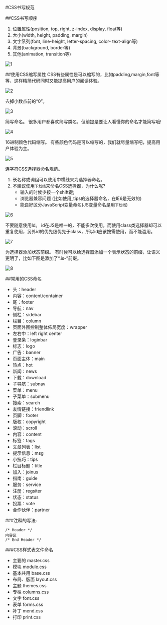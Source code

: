 #CSS书写规范

##CSS书写顺序

1. 位置属性(position, top, right, z-index, display, float等)
2. 大小(width, height, padding, margin)
3. 文字系列(font, line-height, letter-spacing, color- text-align等)
4. 背景(background, border等)
5. 其他(animation, transition等)

![1](1.jpg)

##使用CSS缩写属性
CSS有些属性是可以缩写的，比如padding,margin,font等等，这样精简代码同时又能提高用户的阅读体验。

![2](2.jpg)

去掉小数点前的“0”。

![3](3.jpg)

简写命名。
很多用户都喜欢简写类名，但前提是要让人看懂你的命名才能简写哦!

![4](4.jpg)

16进制颜色代码缩写。
有些颜色代码是可以缩写的，我们就尽量缩写吧，提高用户体验为主。

![5](5.jpg)

连字符CSS选择器命名规范。
1. 长名称或词组可以使用中横线来为选择器命名。
2. 不建议使用`下划线`来命名CSS选择器，为什么呢?
	- 输入的时候少按一个shift键;
	- 浏览器兼容问题 (比如使用_tips的选择器命名，在IE6是无效的)
	- 能良好区分JavaScript变量命名(JS变量命名是用`下划线`)

![6](6.jpg)

不要随意使用Id。
id在JS是唯一的，不能多次使用，而使用class类选择器却可以重复使用，另外id的优先级优先于class，所以id应该按需使用，而不能滥用。　

![7](7.jpg)

为选择器添加状态前缀。
有时候可以给选择器添加一个表示状态的前缀，让语义更明了，比如下图是添加了“.is-”前缀。

![8](8.jpg)

##常用的CSS命名

- 头：header
- 内容：content/container
- 尾：footer
- 导航：nav
- 侧栏：sidebar
- 栏目：column
- 页面外围控制整体佈局宽度：wrapper
- 左右中：left right center
- 登录条：loginbar
- 标志：logo
- 广告：banner
- 页面主体：main
- 热点：hot
- 新闻：news
- 下载：download
- 子导航：subnav
- 菜单：menu
- 子菜单：submenu
- 搜索：search
- 友情链接：friendlink
- 页脚：footer
- 版权：copyright
- 滚动：scroll
- 内容：content
- 标签：tags
- 文章列表：list
- 提示信息：msg
- 小技巧：tips
- 栏目标题：title
- 加入：joinus
- 指南：guide
- 服务：service
- 注册：regsiter
- 状态：status
- 投票：vote
- 合作伙伴：partner

###注释的写法:
```
/* Header */
内容区
/* End Header */
```

###CSS样式表文件命名

- 主要的 master.css
- 模块 module.css
- 基本共用 base.css
- 布局、版面 layout.css
- 主题 themes.css
- 专栏 columns.css
- 文字 font.css
- 表单 forms.css
- 补丁 mend.css
- 打印 print.css